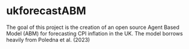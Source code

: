 # ukforecastABM

The goal of this project is the creation of an open source Agent Based Model (ABM) for forecasting CPI inflation in the UK. The model borrows heavily from Poledna et al. (2023)
